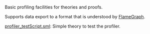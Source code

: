 Basic profiling facilities for theories and proofs.

Supports data export to a format that is understood by
[FlameGraph](https://github.com/brendangregg/FlameGraph).

[profiler_testScript.sml](profiler_testScript.sml):
Simple theory to test the profiler.
